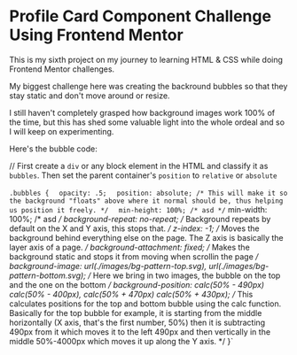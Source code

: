 # Profile Card Component Challenge Using Frontend Mentor

This is my sixth project on my journey to learning HTML &amp; CSS while doing Frontend Mentor challenges.

My biggest challenge here was creating the backround bubbles so that they stay static and don't move around or resize.

I still haven't completely grasped how background images work 100% of the time, but this has shed some valuable light into the whole ordeal and so I will keep on experimenting.

Here's the bubble code:

// First create a `div` or any block element in the HTML and classify it as `bubbles`. Then set the parent container's `position` to `relative` or `absolute`

`.bubbles {`
`  opacity: .5;`
`  position: absolute; /* This will make it so the background "floats" above where it normal should be, thus helping us position it freely. */`
`  min-height: 100%; /* asd */`
  min-width: 100%; /* asd */
  background-repeat: no-repeat; /* Background repeats by default on the X and Y axis, this stops that. */
  z-index: -1; /* Moves the background behind everything else on the page. The Z axis is basically the layer axis of a page. */
  background-attachment: fixed; /* Makes the background static and stops it from moving when scrollin the page */
  background-image: url(./images/bg-pattern-top.svg), url(./images/bg-pattern-bottom.svg); /* Here we bring in two images, the bubble on the top and the one on the bottom */
  background-position: calc(50% - 490px) calc(50% - 400px), calc(50% + 470px) calc(50% + 430px); /* This calculates positions for the top and bottom bubble using the calc function. Basically for the top bubble for example, it is starting from the middle horizontally (X axis, that's the first number, 50%) then it is subtracting 490px from it which moves it to the left 490px and then vertically in the middle 50%-4000px which moves it up along the Y axis. */
}`
